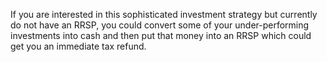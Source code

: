 If you are interested in this sophisticated investment strategy but currently do not have an RRSP, you could convert some of your under-performing investments into cash and then put that money into an RRSP which could get you an immediate tax refund.
